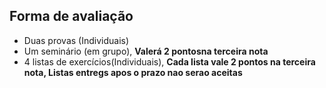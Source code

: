 ## Forma de avaliação

* Duas provas (Individuais)
* Um seminário (em grupo), **Valerá 2 pontosna terceira nota**
* 4 listas de exercícios(Individuais), **Cada lista vale 2 pontos na terceira nota, Listas entregs apos o prazo nao serao aceitas**


